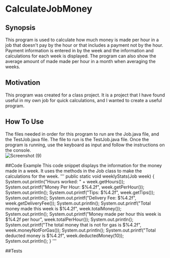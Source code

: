 # CalculateJobMoney

## Synopsis
This program is used to calculate how much money is made per hour in a job that doesn't pay by the hour or that includes a payment not by the hour. Payment information is entered in by the week and the information and calculations for each week is displayed. The program can also show the average amount of made made per hour in a month when averaging the weeks.

## Motivation
This program was created for a class project. It is a project that I have found useful in my own job for quick calculations, and I wanted to create a useful program. 

## How To Use
The files needed in order for this program to run are the Job.java file, and the TestJob.java file. The file to run is the TestJob.java file. Once the program is running, use the keyboard as input and follow the instructions on the console.  
![Screenshot (9)](https://github.com/KaralineGlazier/CalculateJobMoney/assets/148881979/4df4fae4-f28b-44c6-9779-1f3bbd9d203d)


##Code Example
This code snippet displays the information for the money made in a week. It uses the methods in the Job class to make the calculations for the week. 
'''
public static void weeklyStats(Job week) {
		System.out.println("Hours worked: " + week.getHours());
		System.out.printf("Money Per Hour: $%4.2f", week.getPerHour());
		System.out.println();
		System.out.printf("Tips: $%4.2f", week.getTips());
		System.out.println();
		System.out.printf("Delivery Fee: $%4.2f", week.getDeliveryFee());
		System.out.println();
		System.out.printf("Total money made this week is $%4.2f", week.totalMoney());
		System.out.println();
		System.out.printf("Money made per hour this week is $%4.2f per hour", week.totalPerHour());
		System.out.println();
		System.out.printf("The total money that is not for gas is $%4.2f", week.moneyNotForGas());
		System.out.println();
		System.out.printf("Total deducted money is $%4.2f", week.deductedMoney(10));
		System.out.println();
	}
'''

##Tests

##
